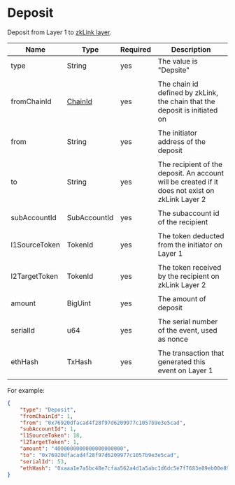 # Deposit

Deposit from Layer 1 to [zkLink layer](deposit.md).

<table><thead><tr><th width="20">Name</th><th width="20">Type</th><th width="10">Required</th><th width="250">Description</th></tr></thead><tbody><tr><td>type</td><td>String</td><td>yes</td><td>The value is "Depsite"</td></tr><tr><td></td><td></td><td></td><td></td></tr><tr><td>fromChainId</td><td><a href="../data_types.md#chainid">ChainId</a></td><td>yes</td><td>The chain id defined by zkLink, the chain that the deposit is initiated on</td></tr><tr><td></td><td></td><td></td><td></td></tr><tr><td>from</td><td>String</td><td>yes</td><td>The initiator address of the deposit</td></tr><tr><td></td><td></td><td></td><td></td></tr><tr><td>to</td><td>String</td><td>yes</td><td>The recipient of the deposit. An account will be created if it does not exist on zkLink Layer 2</td></tr><tr><td></td><td></td><td></td><td></td></tr><tr><td>subAccountId</td><td>SubAccountId</td><td>yes</td><td>The subaccount id of the recipient</td></tr><tr><td></td><td></td><td></td><td></td></tr><tr><td>l1SourceToken</td><td>TokenId</td><td>yes</td><td>The token deducted from the initiator on Layer 1</td></tr><tr><td></td><td></td><td></td><td></td></tr><tr><td>l2TargetToken</td><td>TokenId</td><td>yes</td><td>The token received by the recipient on zkLink Layer 2</td></tr><tr><td></td><td></td><td></td><td></td></tr><tr><td>amount</td><td>BigUint</td><td>yes</td><td>The amount of deposit</td></tr><tr><td></td><td></td><td></td><td></td></tr><tr><td>serialId</td><td>u64</td><td>yes</td><td>The serial number of the event, used as nonce</td></tr><tr><td></td><td></td><td></td><td></td></tr><tr><td>ethHash</td><td>TxHash</td><td>yes</td><td>The transaction that generated this event on Layer 1</td></tr><tr><td></td><td></td><td></td><td></td></tr></tbody></table>

For example:

```json
{
    "type": "Deposit",
    "fromChainId": 1,
    "from": "0x76920dfacad4f28f97d6209977c1057b9e3e5cad",
    "subAccountId": 1,
    "l1SourceToken": 18,
    "l2TargetToken": 1,
    "amount": "4000000000000000000000",
    "to": "0x76920dfacad4f28f97d6209977c1057b9e3e5cad",
    "serialId": 53,
    "ethHash": "0xaaa1e7a5bc48e7cfaa562a4d1a5abc1d6dc5e7f7683e89eb00e895d438f0acab"
}
```
